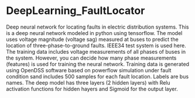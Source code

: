 # DeepLearning_FaultLocator
Deep neural network for locating faults in electric distribution systems.
This is a deep neural network modeled in python using tensorflow. The model uses voltage magnitude (voltage sag) measured at buses to predict the location of three-phase-to-ground faults. IEEE34 test system is used here. The training data includes voltage measurements of all phases of buses in the system. However, you can decide how many phase measurements (features) is used for training the neural network. Training data is generated using OpenDSS software based on powerflow simulation under fault condition sand includes 500 samples for each fault location. Labels are bus names. The deep model has three layers (2 hidden layers) with Relu activation functions for hidden hayers and Sigmoid for the output layer. 
